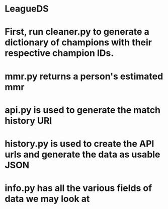 # LeagueDS

# First, run cleaner.py to generate a dictionary of champions with their respective champion IDs.
# mmr.py returns a person's estimated mmr
# api.py is used to generate the match history URI
# history.py is used to create the API urls and generate the data as usable JSON
# info.py has all the various fields of data we may look at